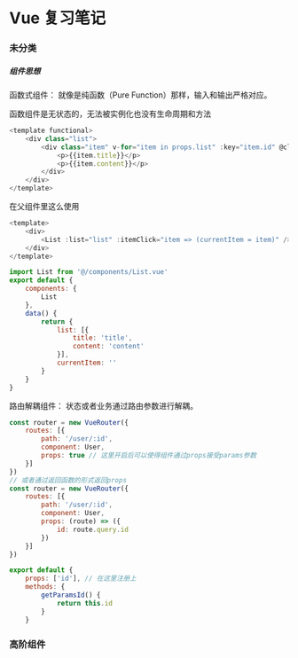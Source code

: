 # Vue 复习笔记

### 未分类

##### 组件思想

函数式组件： 就像是纯函数（Pure Function）那样，输入和输出严格对应。

函数组件是无状态的，无法被实例化也没有生命周期和方法

```javascript
<template functional>
    <div class="list">
        <div class="item" v-for="item in props.list" :key="item.id" @click="props.itemClick(item)">
            <p>{{item.title}}</p>
            <p>{{item.content}}</p>
        </div>
    </div>
</template>
```

在父组件里这么使用

```javascript
<template>
    <div>
        <List :list="list" :itemClick="item => (currentItem = item)" />
    </div>
</template>

import List from '@/components/List.vue'
export default {
    components: {
        List
    },
    data() {
        return {
            list: [{
                title: 'title',
                content: 'content'
            }],
            currentItem: ''
        }
    }
}
```





路由解耦组件： 状态或者业务通过路由参数进行解耦。

```javascript
const router = new VueRouter({
    routes: [{
        path: '/user/:id',
        component: User,
        props: true // 这里开启后可以使得组件通过props接受params参数
    }]
})
// 或者通过返回函数的形式返回props
const router = new VueRouter({
    routes: [{
        path: '/user/:id',
        component: User,
        props: (route) => ({
            id: route.query.id
        })
    }]
})

export default {
    props: ['id'], // 在这里注册上
    methods: {
        getParamsId() {
            return this.id
        }
    }
```



### 高阶组件

